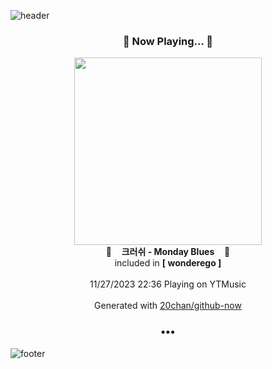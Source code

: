 ![header](https://capsule-render.vercel.app/api?type=wave&height=170&section=header&fontColor=090707&fontAlignX=45&fontAlignY=65&fontSize=100)

<h3 align="center">🎵 Now Playing... 🎵</h3>
<p align="center">
  <a href="https://music.youtube.com/watch?v=i5-ZApaXEXg">
    <img width="300" src="https://lh3.googleusercontent.com/1aAPj3iSWVCk_Hzy8Qdo5fYFkXrciaUxsGbO6bkQsk1QvPi-CC7J1ECYl1I1zJ68AyqL0JO2qWR7pDOg">
  </a>
  <br>
  🎵&nbsp&nbsp&nbsp <b>크러쉬 - Monday Blues</b> &nbsp&nbsp&nbsp🎵
  <br>
  included in <b>[ wonderego ]</b>
  
  <br />
  <br />
  11/27/2023 22:36 Playing on YTMusic
  <br />
  <br />
  Generated with <a href="https://github.com/20chan/github-now">20chan/github-now</a>
</p>

<h3 align="center">•••</h3>

![footer](https://capsule-render.vercel.app/api?type=wave&height=150&section=footer)
